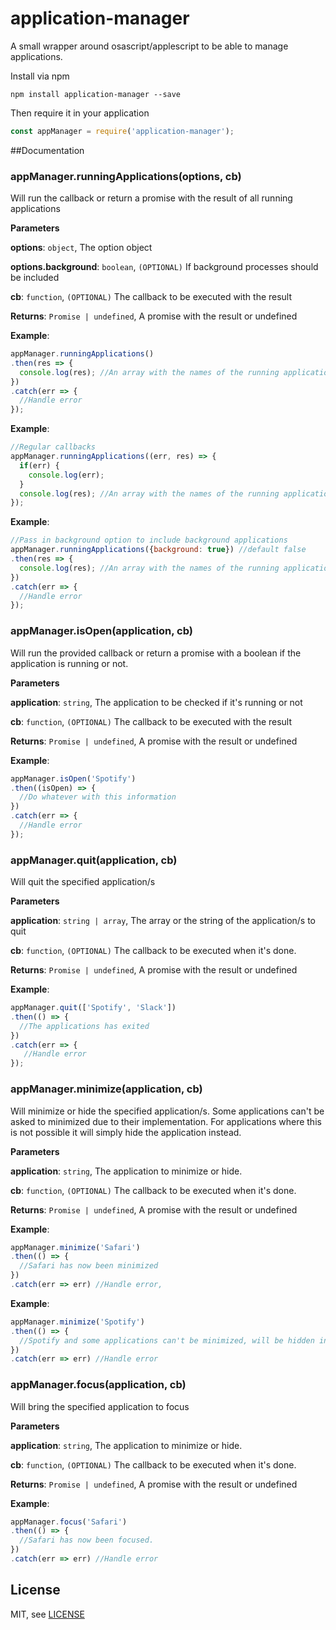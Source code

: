 # application-manager

A small wrapper around osascript/applescript to be able to manage applications.

Install via npm 

```
npm install application-manager --save
```

Then require it in your application

```js
const appManager = require('application-manager');
```



##Documentation

### appManager.runningApplications(options, cb) 

Will run the callback or return a promise with the result of all running applications

**Parameters**

**options**: `object`, The option object

**options.background**: `boolean`, `(OPTIONAL)` If background processes should be included

**cb**: `function`, `(OPTIONAL)` The callback to be executed with the result

**Returns**: `Promise | undefined`, A promise with the result or undefined

**Example**:
```js
appManager.runningApplications()
.then(res => {
  console.log(res); //An array with the names of the running applications
})
.catch(err => {
  //Handle error
});
```
**Example**:
```js
//Regular callbacks
appManager.runningApplications((err, res) => {
  if(err) {
    console.log(err);
  }
  console.log(res); //An array with the names of the running applications
});
```
**Example**:
```js
//Pass in background option to include background applications
appManager.runningApplications({background: true}) //default false
.then(res => {
  console.log(res); //An array with the names of the running applications, including applications running in the background
})
.catch(err => {
  //Handle error
});
```

### appManager.isOpen(application, cb) 

Will run the provided callback or return a promise with a boolean if the application is running or not.

**Parameters**

**application**: `string`, The application to be checked if it's running or not

**cb**: `function`, `(OPTIONAL)` The callback to be executed with the result

**Returns**: `Promise | undefined`, A promise with the result or undefined

**Example**:
```js
appManager.isOpen('Spotify')
.then((isOpen) => {
  //Do whatever with this information 
})
.catch(err => {
  //Handle error
});
```


### appManager.quit(application, cb) 

Will quit the specified application/s

**Parameters**

**application**: `string | array`, The array or the string of the application/s to quit

**cb**: `function`, `(OPTIONAL)` The callback to be executed when it's done.

**Returns**: `Promise | undefined`, A promise with the result or undefined

**Example**:
```js
appManager.quit(['Spotify', 'Slack'])
.then(() => {
  //The applications has exited 
})
.catch(err => {
   //Handle error
});
```


### appManager.minimize(application, cb) 

Will minimize or hide the specified application/s.
Some applications can't be asked to minimized due to their implementation. 
For applications where this is not possible it will simply hide the application instead.

**Parameters**

**application**: `string`, The application to minimize or hide.

**cb**: `function`, `(OPTIONAL)` The callback to be executed when it's done.

**Returns**: `Promise | undefined`, A promise with the result or undefined

**Example**:
```js
appManager.minimize('Safari')
.then(() => {
  //Safari has now been minimized
})
.catch(err => err) //Handle error,
```
**Example**:
```js
appManager.minimize('Spotify')
.then(() => {
  //Spotify and some applications can't be minimized, will be hidden instead (PR's welcome to fix this)
})
.catch(err => err) //Handle error
```

### appManager.focus(application, cb) 

Will bring the specified application to focus

**Parameters**

**application**: `string`, The application to minimize or hide.

**cb**: `function`, `(OPTIONAL)` The callback to be executed when it's done.

**Returns**: `Promise | undefined`, A promise with the result or undefined

**Example**:
```js
appManager.focus('Safari')
.then(() => {
  //Safari has now been focused. 
})
.catch(err => err) //Handle error
```

## License
MIT, see [LICENSE](LICENSE)